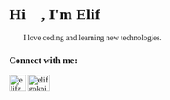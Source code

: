 <div style="font-family:consolas">
<h1 align="left">Hi 🌷, I'm Elif</h1>
<p>👨‍💻 I love coding and learning new technologies.</p>

<h3 align="left">Connect with me:</h3>
<p align="left">
<a href="https://www.codewars.com/users/elifgokpinar" target="blank"><img align="center" src="https://www.codewars.com/packs/assets/logo.61192cf7.svg" alt="elifgokpinar" height="30" width="30" /></a>
<a href="https://www.hackerrank.com/elifgokpinar" target="blank"><img align="center" src="https://raw.githubusercontent.com/rahuldkjain/github-profile-readme-generator/master/src/images/icons/Social/hackerrank.svg" alt="elifgokpinar" height="30" width="40" /></a>
</p>
</div>
